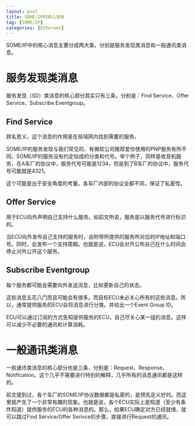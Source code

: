 ```yaml
---
layout: post
title: SOME/IP的核心消息
tag: [SOME/IP]
categories: [Ethernet]
---
```


SOME/IP中的核心消息主要分成两大类，分别是服务发现类消息和一般通讯类消息。

<!--break-->


# 服务发现类消息

服务发现（SD）类消息的核心部分其实只有三条，分别是：Find Service、Offer Service、Subscribe Eventgroup。



## Find Service

顾名思义，这个消息的作用是在局域网内找到需要的服务。

SOME/IP的服务发现与我们常见的、有微软公司推荐爱你使用的PNP服务有所不同。SOME/IP的服务没有约定俗成的分类和代号。举个例子，同样是收音机服务，在A车厂的协议中，服务代号可能是1234，但是到了B车厂的协议中，服务代号可能就是4321。

这个可能是出于安全角度的考量。各车厂内部的协议全都不同，保证了私密性。



##  Offer Service

用于ECU向外声明自己支持什么服务。如前文所说，服务是以服务代号进行标识的。

当ECU向外发布自己支持的服务时，会附带所提供的服务所对应的IP地址和端口号。同时，会发布一个支持周期。也就是说，ECU会对外公布自己在什么时间会停止对外公开这个服务。



## Subscribe Eventgroup 

每个服务都可能会需要向外发送消息，比如更新自己的状态。

这些消息五花八门而且可能会有很多。而目标ECU未必关心所有的这些消息。所以，通常提供服务的ECU会将消息进行分类。并给出一个Event Group ID。

ECU可以通过订阅的方式告知提供服务的ECU，自己尽关心某一组的消息。这样可以减少不必要的通讯和计算消耗。



# 一般通讯类消息

一般通讯类消息的核心部分也是三条，分别是：Request、Response、Notification。这个几乎不需要进行特别的解释，几乎所有的消息通讯都是这样的。

前文提到过，各个车厂的SOME/IP协议数据都是私密的，是预先定义好的。而这里就产生了一个非常有趣的现象。也就是说，各个ECU实际上是知道（至少有条件知道）提供服务的ECU的各种消息的。那么，如果ECU确定对方已经就绪，就可以跳过Find Service/Offer Serivce的步骤，直接进行Request的通讯。


